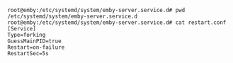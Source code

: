     root@emby:/etc/systemd/system/emby-server.service.d# pwd
    /etc/systemd/system/emby-server.service.d
    root@emby:/etc/systemd/system/emby-server.service.d# cat restart.conf
    [Service]
    Type=forking
    GuessMainPID=true
    Restart=on-failure
    RestartSec=5s

